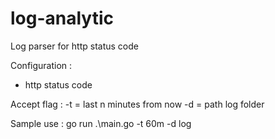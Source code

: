 # log-analytic
Log parser for http status code

Configuration :
- http status code 

Accept flag : 
-t = last n minutes from now
-d = path log folder

Sample use : 
go run .\main.go -t 60m -d log